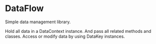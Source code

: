 # DataFlow
Simple data management library.

Hold all data in a DataContext instance. 
And pass all related methods and classes.
Access or modify data by using DataKey<T> instances.